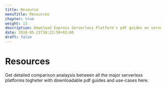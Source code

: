 ```yaml
---
title: Resource
menuTitle: Resources
chapter: true
weight: 13
description: Download Express Serverless Platform's pdf guides on serverless platform comparisons and use-cases here.
date: 2018-05-21T18:23:50+03:00
draft: false
---
```


# Resources

Get detailed comparison analaysis between all the major serverless platforms togheter with downloadable pdf guides and use-cases here.
